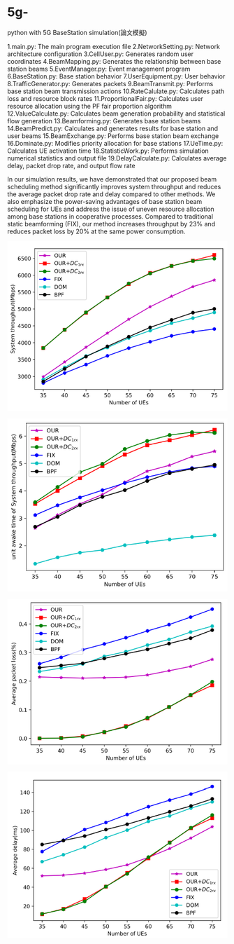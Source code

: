 # 5g-
python with 5G BaseStation simulation(論文模擬)

1.main.py: The main program execution file
2.NetworkSetting.py: Network architecture configuration
3.CellUser.py: Generates random user coordinates
4.BeamMapping.py: Generates the relationship between base station beams
5.EventManager.py: Event management program
6.BaseStation.py: Base station behavior
7.UserEquipment.py: User behavior
8.TrafficGenerator.py: Generates packets
9.BeamTransmit.py: Performs base station beam transmission actions
10.RateCalulate.py: Calculates path loss and resource block rates
11.ProportionalFair.py: Calculates user resource allocation using the PF fair proportion algorithm
12.ValueCalculate.py: Calculates beam generation probability and statistical flow generation
13.Beamforming.py: Generates base station beams
14.BeamPredict.py: Calculates and generates results for base station and user beams
15.BeamExchange.py: Performs base station beam exchange
16.Dominate.py: Modifies priority allocation for base stations
17.UeTime.py: Calculates UE activation time
18.StatisticWork.py: Performs simulation numerical statistics and output file
19.DelayCalculate.py: Calculates average delay, packet drop rate, and output flow rate

In our simulation results, we have demonstrated that our proposed beam scheduling method significantly improves system throughput and reduces the average packet drop rate and delay compared to other methods. We also emphasize the power-saving advantages of base station beam scheduling for UEs and address the issue of uneven resource allocation among base stations in cooperative processes. Compared to traditional static beamforming (FIX), our method increases throughput by 23% and reduces packet loss by 20% at the same power consumption.

![image](https://github.com/t87476909/5g-/blob/main/Simulation%20results/Figure_1.PNG)

![image](https://github.com/t87476909/5g-/blob/main/Simulation%20results/Figure_2.PNG)

![image](https://github.com/t87476909/5g-/blob/main/Simulation%20results/Figure_3.PNG)

![image](https://github.com/t87476909/5g-/blob/main/Simulation%20results/Figure_4.PNG)
